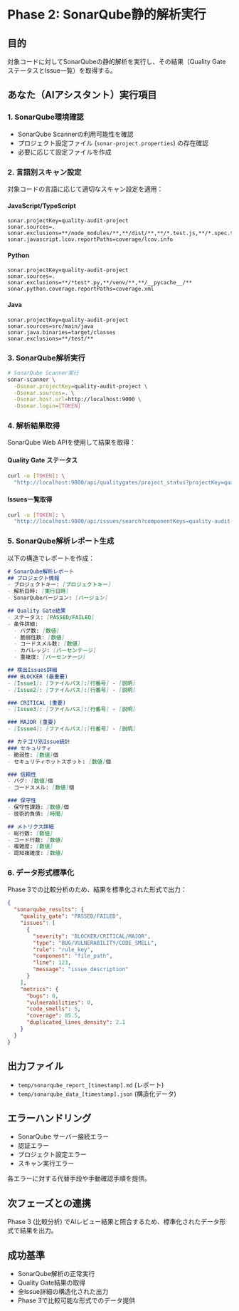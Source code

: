 # Phase 2: SonarQube静的解析実行

## 目的
対象コードに対してSonarQubeの静的解析を実行し、その結果（Quality GateステータスとIssue一覧）を取得する。

## あなた（AIアシスタント）実行項目

### 1. SonarQube環境確認
- SonarQube Scannerの利用可能性を確認
- プロジェクト設定ファイル (`sonar-project.properties`) の存在確認
- 必要に応じて設定ファイルを作成

### 2. 言語別スキャン設定
対象コードの言語に応じて適切なスキャン設定を適用：

#### JavaScript/TypeScript
```properties
sonar.projectKey=quality-audit-project
sonar.sources=.
sonar.exclusions=**/node_modules/**,**/dist/**,**/*.test.js,**/*.spec.ts
sonar.javascript.lcov.reportPaths=coverage/lcov.info
```

#### Python
```properties
sonar.projectKey=quality-audit-project
sonar.sources=.
sonar.exclusions=**/*test*.py,**/venv/**,**/__pycache__/**
sonar.python.coverage.reportPaths=coverage.xml
```

#### Java
```properties
sonar.projectKey=quality-audit-project
sonar.sources=src/main/java
sonar.java.binaries=target/classes
sonar.exclusions=**/test/**
```

### 3. SonarQube解析実行
```bash
# SonarQube Scanner実行
sonar-scanner \
  -Dsonar.projectKey=quality-audit-project \
  -Dsonar.sources=. \
  -Dsonar.host.url=http://localhost:9000 \
  -Dsonar.login=[TOKEN]
```

### 4. 解析結果取得
SonarQube Web APIを使用して結果を取得：

#### Quality Gate ステータス
```bash
curl -u [TOKEN]: \
  "http://localhost:9000/api/qualitygates/project_status?projectKey=quality-audit-project"
```

#### Issues一覧取得
```bash
curl -u [TOKEN]: \
  "http://localhost:9000/api/issues/search?componentKeys=quality-audit-project&severities=BLOCKER,CRITICAL,MAJOR"
```

### 5. SonarQube解析レポート生成
以下の構造でレポートを作成：

```markdown
# SonarQube解析レポート
## プロジェクト情報
- プロジェクトキー: [プロジェクトキー]
- 解析日時: [実行日時]
- SonarQubeバージョン: [バージョン]

## Quality Gate結果
- ステータス: [PASSED/FAILED]
- 条件詳細:
  - バグ数: [数値]
  - 脆弱性数: [数値]
  - コードスメル数: [数値]
  - カバレッジ: [パーセンテージ]
  - 重複度: [パーセンテージ]

## 検出Issues詳細
### BLOCKER (最重要)
- [Issue1]: [ファイルパス]:[行番号] - [説明]
- [Issue2]: [ファイルパス]:[行番号] - [説明]

### CRITICAL (重要)
- [Issue3]: [ファイルパス]:[行番号] - [説明]

### MAJOR (重要)
- [Issue4]: [ファイルパス]:[行番号] - [説明]

## カテゴリ別Issue統計
### セキュリティ
- 脆弱性: [数値]個
- セキュリティホットスポット: [数値]個

### 信頼性
- バグ: [数値]個
- コードスメル: [数値]個

### 保守性
- 保守性課題: [数値]個
- 技術的負債: [時間]

## メトリクス詳細
- 総行数: [数値]
- コード行数: [数値]
- 複雑度: [数値]
- 認知複雑度: [数値]
```

### 6. データ形式標準化
Phase 3での比較分析のため、結果を標準化された形式で出力：

```json
{
  "sonarqube_results": {
    "quality_gate": "PASSED/FAILED",
    "issues": [
      {
        "severity": "BLOCKER/CRITICAL/MAJOR",
        "type": "BUG/VULNERABILITY/CODE_SMELL",
        "rule": "rule_key",
        "component": "file_path",
        "line": 123,
        "message": "issue_description"
      }
    ],
    "metrics": {
      "bugs": 0,
      "vulnerabilities": 0,
      "code_smells": 5,
      "coverage": 85.5,
      "duplicated_lines_density": 2.1
    }
  }
}
```

## 出力ファイル
- `temp/sonarqube_report_[timestamp].md` (レポート)
- `temp/sonarqube_data_[timestamp].json` (構造化データ)

## エラーハンドリング
- SonarQube サーバー接続エラー
- 認証エラー
- プロジェクト設定エラー
- スキャン実行エラー

各エラーに対する代替手段や手動確認手順を提供。

## 次フェーズとの連携
Phase 3 (比較分析) でAIレビュー結果と照合するため、標準化されたデータ形式で結果を出力。

## 成功基準
- SonarQube解析の正常実行
- Quality Gate結果の取得
- 全Issue詳細の構造化された出力
- Phase 3で比較可能な形式でのデータ提供
